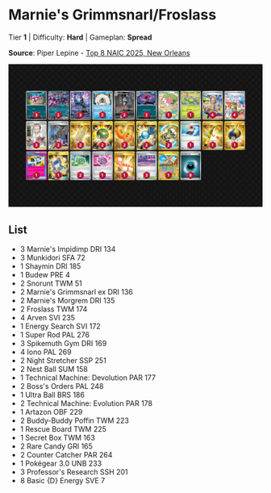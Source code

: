 # Marnie's Grimmsnarl/Froslass

Tier **1** | Difficulty: **Hard** | Gameplan: **Spread**

**Source**: Piper Lepine - [Top 8 NAIC 2025, New Orleans](https://limitlesstcg.com/decks/list/18501)

![decklist](../../!Images/Standard/17SVI-DRI/Marnie%27s%20Grimmsnarl-Froslass.png)

## List
* 3 Marnie's Impidimp DRI 134
* 3 Munkidori SFA 72
* 1 Shaymin DRI 185
* 1 Budew PRE 4
* 2 Snorunt TWM 51
* 2 Marnie's Grimmsnarl ex DRI 136
* 2 Marnie's Morgrem DRI 135
* 2 Froslass TWM 174
* 4 Arven SVI 235
* 1 Energy Search SVI 172
* 1 Super Rod PAL 276
* 3 Spikemuth Gym DRI 169
* 4 Iono PAL 269
* 2 Night Stretcher SSP 251
* 2 Nest Ball SUM 158
* 1 Technical Machine: Devolution PAR 177
* 2 Boss's Orders PAL 248
* 1 Ultra Ball BRS 186
* 2 Technical Machine: Evolution PAR 178
* 1 Artazon OBF 229
* 2 Buddy-Buddy Poffin TWM 223
* 1 Rescue Board TWM 225
* 1 Secret Box TWM 163
* 2 Rare Candy GRI 165
* 2 Counter Catcher PAR 264
* 1 Pokégear 3.0 UNB 233
* 3 Professor's Research SSH 201
* 8 Basic {D} Energy SVE 7